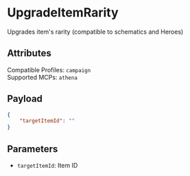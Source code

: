 # UpgradeItemRarity
Upgrades item's rarity (compatible to schematics and Heroes)

## Attributes
Compatible Profiles: `campaign`  
Supported MCPs: `athena`

## Payload
```json
{
    "targetItemId": ""
}
```

## Parameters
- `targetItemId`: Item ID
